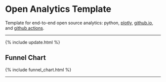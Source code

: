 <script src="https://cdn.plot.ly/plotly-latest.min.js"></script>

# Open Analytics Template

Template for end-to-end open source analytics: python, [plotly](https://plotly.com/python/), [github.io](https://pages.github.com/), and [github actions](https://github.com/features/actions).

<!-- <div class="nhsuk-warning-callout">
  <h3 class="nhsuk-warning-callout__label">
    Important<span class="nhsuk-u-visually-hidden">:</span>
  </h3>
  <p>This project is currently in development. For more information please contact <a
                class="nhsuk-footer__list-item-link"
                href="{{ site.github.owner_url }}"
                >{{ site.github.owner_name }}</a>
   </p>
</div> -->

<hr class="nhsuk-u-margin-top-0 nhsuk-u-margin-bottom-6">

{% include update.html %}

## Funnel Chart

{% include funnel_chart.html %}

<hr class="nhsuk-u-margin-top-0 nhsuk-u-margin-bottom-6">


